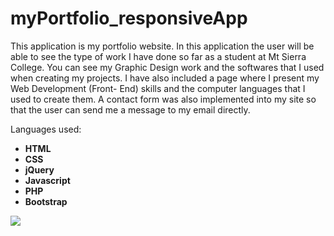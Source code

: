 # myPortfolio_responsiveApp

This application is my portfolio website. In this application the user will be able to see the type of work I have done so far as a student at Mt Sierra College. You can see my Graphic Design work and the softwares that I used when creating my projects. I have also included a page where I present my Web Development (Front- End) skills and the computer languages that I used to create them. A contact form was also implemented into my site so that the user can send me a message to my email directly.

Languages used:

- __HTML__
- __CSS__
- __jQuery__
- __Javascript__
- __PHP__
- __Bootstrap__

![](http://imgur.com/a/j2ITf.gif)
